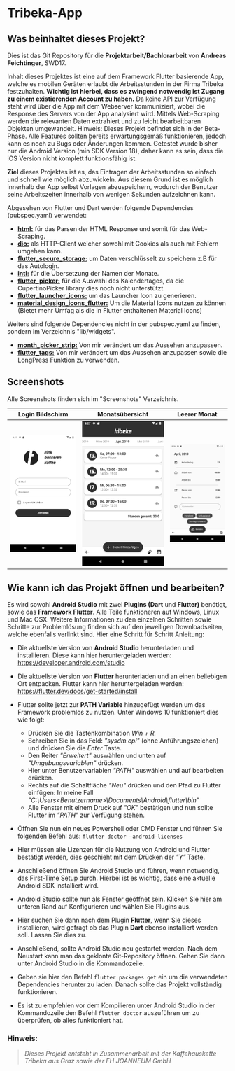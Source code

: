 # Tribeka-App

## Was beinhaltet dieses Projekt?

Dies ist das Git Repository für die **Projektarbeit/Bachlorarbeit** von **Andreas Feichtinger**, SWD17.

Inhalt dieses Projektes ist eine auf dem Framework Flutter basierende App, welche es mobilen Geräten erlaubt die Arbeitsstunden in der Firma Tribeka festzuhalten.
**Wichtig ist hierbei, dass es zwingend notwendig ist Zugang zu einem existierenden Account zu haben.** Da keine API zur Verfügung steht wird über die App mit dem Webserver kommuniziert, wobei die Response des Servers von der App analysiert wird. Mittels Web-Scraping werden die relevanten Daten extrahiert und zu leicht bearbeitbaren Objekten umgewandelt.
Hinweis: Dieses Projekt befindet sich in der Beta-Phase. Alle Features sollten bereits erwartungsgemäß funktionieren, jedoch kann es noch zu Bugs oder Änderungen kommen. Getestet wurde bisher nur die Android Version (min SDK Version 18), daher kann es sein, dass die iOS Version nicht komplett funktionsfähig ist.

**Ziel** dieses Projektes ist es, das Eintragen der Arbeitsstunden so einfach und schnell wie möglich abzuwickeln. Aus diesem Grund ist es möglich innerhalb der App selbst Vorlagen abzuspeichern, wodurch der Benutzer seine Arbeitszeiten innerhalb von wenigen Sekunden aufzeichnen kann.

Abgesehen von Flutter und Dart werden folgende Dependencies (pubspec.yaml) verwendet:

* [**html:**](https://api.dartlang.org/stable/2.2.0/dart-html/dart-html-library.html) für das Parsen der HTML Response und somit für das Web-Scraping.
* [**dio:**](https://pub.dartlang.org/packages/dio) als HTTP-Client welcher sowohl mit Cookies als auch mit Fehlern umgehen kann.
* [**flutter_secure_storage:**](https://pub.dartlang.org/packages/flutter_secure_storage) um Daten verschlüsselt zu speichern z.B für das Autologin.
* [**intl:**](https://pub.dartlang.org/packages/intl) für die Übersetzung der Namen der Monate.
* [**flutter_picker:**]() für die Auswahl des Kalendertages, da die CupertinoPicker library dies noch nicht unterstützt.
* [**flutter_launcher_icons:**](https://pub.dartlang.org/packages/flutter_picker/versions/1.0.2) um das Launcher Icon zu generieren.
* [**material_design_icons_flutter:**](https://pub.dartlang.org/packages/material_design_icons_flutter) Um die Material Icons nutzen zu können (Bietet mehr Umfag als die in Flutter enthaltenen Material Icons)

Weiters sind folgende Dependencies nicht in der pubspec.yaml zu finden, sondern im Verzeichnis "lib/widgets".
* [**month_picker_strip:**](https://github.com/mahmed8003/month_picker_strip) Von mir verändert um das Aussehen anzupassen.
* [**flutter_tags:**](https://github.com/Dn-a/flutter_tags) Von mir verändert um das Aussehen anzupassen sowie die LongPress Funktion zu verwenden.

## Screenshots
Alle Screenshots finden sich im "Screenshots" Verzeichnis.

Login Bildschirm                                 |  Monatsübersicht                           |  Leerer Monat
:-----------------------------------------------:|:------------------------------------------:|:------------------------------------------------------:
![Login Screen](./Screenshots/login_screen.png)  |  ![Month Screen](./Screenshots/month_screen.png)  |  ![Empty Month Screen](./Screenshots/add_shift_screen.png)

## Wie kann ich das Projekt öffnen und bearbeiten?

Es wird sowohl **Android Studio** mit zwei **Plugins (Dart** und **Flutter)** benötigt, sowie das **Framework Flutter**. Alle Teile funktioneren auf Windows, Linux und Mac OSX.
Weitere Informationen zu den einzelnen Schritten sowie Schritte zur Problemlösung finden sich auf den jeweiligen Downloadseiten, welche ebenfalls verlinkt sind.
Hier eine Schritt für Schritt Anleitung:

*  Die aktuellste Version von **Android Studio** herunterladen und installieren. Diese kann hier heruntergeladen werden: <https://developer.android.com/studio>

*  Die aktuellste Version von **Flutter** herunterladen und an einen beliebigen Ort entpacken. Flutter kann hier heruntergeladen werden: <https://flutter.dev/docs/get-started/install>

*  Flutter sollte jetzt zur **PATH Variable** hinzugefügt werden um das Framework problemlos zu nutzen. Unter Windows 10 funktioniert dies wie folgt:
    * Drücken Sie die Tastenkombination *Win + R.*
    * Schreiben Sie in das Feld: *"sysdm.cpl"* (ohne Anführungszeichen) und drücken Sie die *Enter* Taste.
    * Den Reiter *"Erweitert"* auswählen und unten auf *"Umgebungsvariablen"* drücken.
    * Hier unter Benutzervariablen *"PATH"* auswählen und auf bearbeiten drücken.
    * Rechts auf die Schaltfläche *"Neu"* drücken und den Pfad zu Flutter einfügen: In meine Fall *"C:\Users\<Benutzername>\Documents\Android\flutter\bin"*
    * Alle Fenster mit einem Druck auf *"OK"* bestätigen und nun sollte Flutter im *"PATH"* zur Verfügung stehen.

*  Öffnen Sie nun ein neues Powershell oder CMD Fenster und führen Sie folgenden Befehl aus: `flutter doctor –android-licenses`

*  Hier müssen alle Lizenzen für die Nutzung von Android und Flutter bestätigt werden, dies geschieht mit dem Drücken der *"Y"* Taste.

*  Anschließend öffnen Sie Android Studio und führen, wenn notwendig, das First-Time Setup durch. Hierbei ist es wichtig, dass eine aktuelle Android SDK installiert wird.

*  Android Studio sollte nun als Fenster geöffnet sein. Klicken Sie hier am unteren Rand auf Konfigurieren und wählen Sie Plugins aus.

*  Hier suchen Sie dann nach dem Plugin **Flutter**, wenn Sie dieses installieren, wird gefragt ob das Plugin **Dart** ebenso installiert werden soll. Lassen Sie dies zu.

*  Anschließend, sollte Android Studio neu gestartet werden. Nach dem Neustart kann man das geklonte Git-Repository öffnen. Gehen Sie dann unter Android Studio in die Kommandozeile.

*  Geben sie hier den Befehl `flutter packages get` ein um die verwendeten Dependencies herunter zu laden. Danach sollte das Projekt vollständig funktionieren.

*  Es ist zu empfehlen vor dem Kompilieren unter Android Studio in der Kommandozeile den Befehl `flutter doctor` auszuführen um zu überprüfen, ob alles funktioniert hat.

### Hinweis:
> *Dieses Projekt entsteht in Zusammenarbeit mit der Kaffehauskette Tribeka aus Graz sowie der FH JOANNEUM GmbH*

